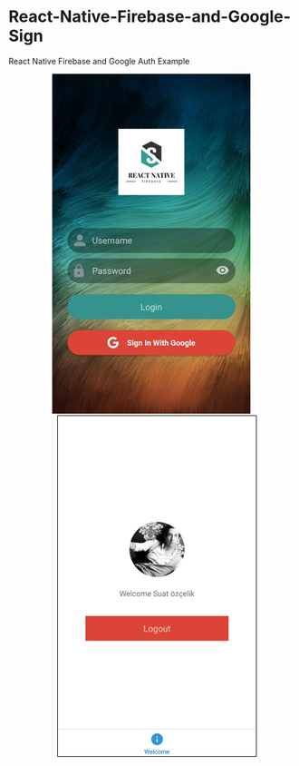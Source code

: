 # React-Native-Firebase-and-Google-Sign
React Native Firebase and Google Auth Example

<p align="center">
  <img src="https://github.com/suatDotCom/React-Native-Firebase-and-Google-Sign/blob/master/src/assets/images/RNFirebase1.jpg" width="350" title="hover text">
  <img src="https://github.com/suatDotCom/React-Native-Firebase-and-Google-Sign/blob/master/src/assets/images/RNFirebase2.jpg" width="350" alt="accessibility text" style="border: solid 1px black;
    margin-left: 20px;">
</p>